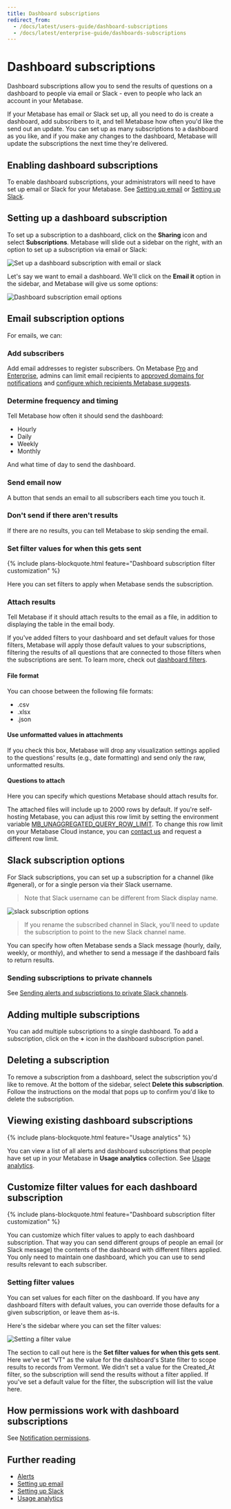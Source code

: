 ```yaml
---
title: Dashboard subscriptions
redirect_from:
  - /docs/latest/users-guide/dashboard-subscriptions
  - /docs/latest/enterprise-guide/dashboards-subscriptions
---
```


# Dashboard subscriptions

Dashboard subscriptions allow you to send the results of questions on a dashboard to people via email or Slack - even to people who lack an account in your Metabase.

If your Metabase has email or Slack set up, all you need to do is create a dashboard, add subscribers to it, and tell Metabase how often you'd like the send out an update. You can set up as many subscriptions to a dashboard as you like, and if you make any changes to the dashboard, Metabase will update the subscriptions the next time they're delivered.

## Enabling dashboard subscriptions

To enable dashboard subscriptions, your administrators will need to have set up email or Slack for your Metabase. See [Setting up email](../configuring-metabase/email.md) or [Setting up Slack](../configuring-metabase/slack.md).

## Setting up a dashboard subscription

To set up a subscription to a dashboard, click on the **Sharing** icon and select **Subscriptions**. Metabase will slide out a sidebar on the right, with an option to set up a subscription via email or Slack:

![Set up a dashboard subscription with email or slack](./images/email-or-slack.png)

Let's say we want to email a dashboard. We'll click on the **Email it** option in the sidebar, and Metabase will give us some options:

![Dashboard subscription email options](./images/email-options.png)

## Email subscription options

For emails, we can:

### Add subscribers

Add email addresses to register subscribers. On Metabase [Pro](https://www.metabase.com/product/pro) and [Enterprise](https://www.metabase.com/product/enterprise), admins can limit email recipients to [approved domains for notifications](../configuring-metabase/email.md#approved-domains-for-notifications) and [configure which recipients Metabase suggests](../configuring-metabase/email.md#suggest-recipients-on-dashboard-subscriptions-and-alerts).

### Determine frequency and timing

Tell Metabase how often it should send the dashboard:

- Hourly
- Daily
- Weekly
- Monthly

And what time of day to send the dashboard.

### Send email now

A button that sends an email to all subscribers each time you touch it.

### Don't send if there aren't results

If there are no results, you can tell Metabase to skip sending the email.

### Set filter values for when this gets sent

{% include plans-blockquote.html feature="Dashboard subscription filter customization" %}

Here you can set filters to apply when Metabase sends the subscription.

### Attach results

Tell Metabase if it should attach results to the email as a file, in addition to displaying the table in the email body.

If you've added filters to your dashboard and set default values for those filters, Metabase will apply those default values to your subscriptions, filtering the results of all questions that are connected to those filters when the subscriptions are sent. To learn more, check out [dashboard filters](./filters.md).

#### File format

You can choose between the following file formats:

- .csv
- .xlsx
- .json

#### Use unformatted values in attachments

If you check this box, Metabase will drop any visualization settings applied to the questions' results (e.g., date formatting) and send only the raw, unformatted results.

#### Questions to attach

Here you can specify which questions Metabase should attach results for.

The attached files will include up to 2000 rows by default. If you're self-hosting Metabase, you can adjust this row limit by setting the environment variable [MB_UNAGGREGATED_QUERY_ROW_LIMIT](../configuring-metabase/environment-variables.md#mb_unaggregated_query_row_limit). To change this row limit on your Metabase Cloud instance, you can [contact us](https://www.metabase.com/help-premium) and request a different row limit.

## Slack subscription options

For Slack subscriptions, you can set up a subscription for a channel (like #general), or for a single person via their Slack username.

> Note that Slack username can be different from Slack display name.

![slack subscription options](./images/slack-subscription-options.png)

> If you rename the subscribed channel in Slack, you'll need to update the subscription to point to the new Slack channel name.

You can specify how often Metabase sends a Slack message (hourly, daily, weekly, or monthly), and whether to send a message if the dashboard fails to return results.

### Sending subscriptions to private channels

See [Sending alerts and subscriptions to private Slack channels](../configuring-metabase/slack.md#sending-alerts-and-subscriptions-to-private-slack-channels).

## Adding multiple subscriptions

You can add multiple subscriptions to a single dashboard. To add a subscription, click on the **+** icon in the dashboard subscription panel.

## Deleting a subscription

To remove a subscription from a dashboard, select the subscription you'd like to remove. At the bottom of the sidebar, select **Delete this subscription**. Follow the instructions on the modal that pops up to confirm you'd like to delete the subscription.

## Viewing existing dashboard subscriptions

{% include plans-blockquote.html feature="Usage analytics" %}

You can view a list of all alerts and dashboard subscriptions that people have set up in your Metabase in **Usage analytics** collection. See [Usage analytics](../usage-and-performance-tools/usage-analytics.md).

## Customize filter values for each dashboard subscription

{% include plans-blockquote.html feature="Dashboard subscription filter customization" %}

You can customize which filter values to apply to each dashboard subscription. That way you can send different groups of people an email (or Slack message) the contents of the dashboard with different filters applied. You only need to maintain one dashboard, which you can use to send results relevant to each subscriber.

### Setting filter values

You can set values for each filter on the dashboard. If you have any dashboard filters with default values, you can override those defaults for a given subscription, or leave them as-is.

Here's the sidebar where you can set the filter values:

![Setting a filter value](./images/set-filter-values.png)

The section to call out here is the **Set filter values for when this gets sent**. Here we've set "VT" as the value for the dashboard's State filter to scope results to records from Vermont. We didn't set a value for the Created_At filter, so the subscription will send the results without a filter applied. If you've set a default value for the filter, the subscription will list the value here.

## How permissions work with dashboard subscriptions

See [Notification permissions](../permissions/notifications.md).

## Further reading

- [Alerts](../questions/alerts.md)
- [Setting up email](../configuring-metabase/email.md)
- [Setting up Slack](../configuring-metabase/slack.md)
- [Usage analytics](../usage-and-performance-tools/usage-analytics.md)
